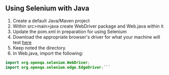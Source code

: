 ## Using Selenium with Java
1. Create a default Java/Maven project
2. Within src>main>java create WebDriver package and Web.java within it
3. Update the pom.xml in preparation for using Selenium
4. Download the appropriate browser's driver for what your machine will test [here](https://www.selenium.dev/downloads/)
5. Keep noted the directory.
6. In Web.java, import the following:
``` java
import org.openqa.selenium.WebDriver;
import org.openqa.selenium.edge.EdgeDriver;```